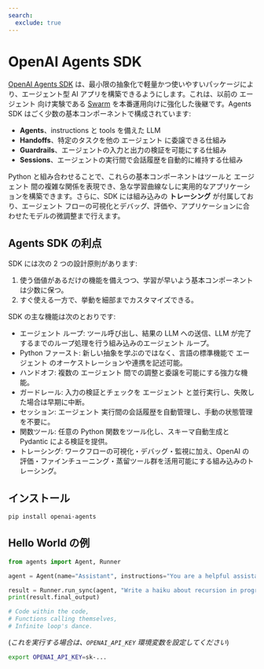 ```yaml
---
search:
  exclude: true
---
```

# OpenAI Agents SDK

[OpenAI Agents SDK](https://github.com/openai/openai-agents-python) は、最小限の抽象化で軽量かつ使いやすいパッケージにより、エージェント型 AI アプリを構築できるようにします。これは、以前の エージェント 向け実験である [Swarm](https://github.com/openai/swarm/tree/main) を本番運用向けに強化した後継です。Agents SDK はごく少数の基本コンポーネントで構成されています:

-   **Agents**、instructions と tools を備えた LLM
-   **Handoffs**、特定のタスクを他の エージェント に委譲できる仕組み
-   **Guardrails**、エージェントの入力と出力の検証を可能にする仕組み
-   **Sessions**、エージェントの実行間で会話履歴を自動的に維持する仕組み

Python と組み合わせることで、これらの基本コンポーネントはツールと エージェント 間の複雑な関係を表現でき、急な学習曲線なしに実用的なアプリケーションを構築できます。さらに、SDK には組み込みの **トレーシング** が付属しており、エージェント フローの可視化とデバッグ、評価や、アプリケーションに合わせたモデルの微調整まで行えます。

## Agents SDK の利点

SDK には次の 2 つの設計原則があります:

1. 使う価値があるだけの機能を備えつつ、学習が早いよう基本コンポーネントは少数に保つ。
2. すぐ使える一方で、挙動を細部までカスタマイズできる。

SDK の主な機能は次のとおりです:

-   エージェント ループ: ツール呼び出し、結果の LLM への送信、LLM が完了するまでのループ処理を行う組み込みのエージェント ループ。
-   Python ファースト: 新しい抽象を学ぶのではなく、言語の標準機能で エージェント のオーケストレーションや連携を記述可能。
-   ハンドオフ: 複数の エージェント 間での調整と委譲を可能にする強力な機能。
-   ガードレール: 入力の検証とチェックを エージェント と並行実行し、失敗した場合は早期に中断。
-   セッション: エージェント 実行間の会話履歴を自動管理し、手動の状態管理を不要に。
-   関数ツール: 任意の Python 関数をツール化し、スキーマ自動生成と Pydantic による検証を提供。
-   トレーシング: ワークフローの可視化・デバッグ・監視に加え、OpenAI の評価・ファインチューニング・蒸留ツール群を活用可能にする組み込みのトレーシング。

## インストール

```bash
pip install openai-agents
```

## Hello World の例

```python
from agents import Agent, Runner

agent = Agent(name="Assistant", instructions="You are a helpful assistant")

result = Runner.run_sync(agent, "Write a haiku about recursion in programming.")
print(result.final_output)

# Code within the code,
# Functions calling themselves,
# Infinite loop's dance.
```

(_これを実行する場合は、`OPENAI_API_KEY` 環境変数を設定してください_)

```bash
export OPENAI_API_KEY=sk-...
```
